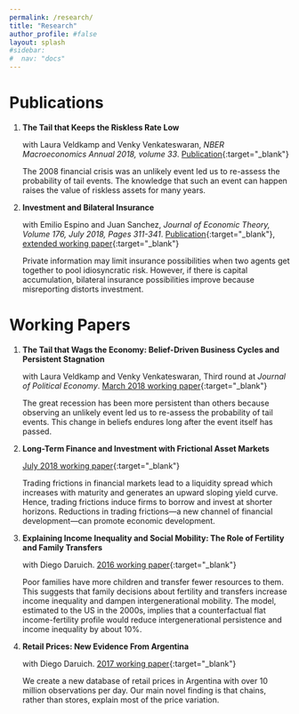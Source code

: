 ```yaml
---
permalink: /research/
title: "Research"
author_profile: #false
layout: splash
#sidebar:
#  nav: "docs"
---
```



# Publications
1. **The Tail that Keeps the Riskless Rate Low**
 
    with Laura Veldkamp and Venky Venkateswaran, *NBER Macroeconomics Annual 2018, volume 33*. [Publication](http://www.nber.org/chapters/c14073){:target="_blank"}
 
    The 2008 financial crisis was an unlikely event led us to re-assess the probability of tail events. The knowledge that such an event can happen raises the value of riskless assets for many years.


2. **Investment and Bilateral Insurance**
 
    with Emilio Espino and Juan Sanchez, *Journal of Economic Theory, Volume 176, July 2018, Pages 311-341*. [Publication](https://www.sciencedirect.com/science/article/pii/S002205311830098X){:target="_blank"}, [extended working paper](https://www.dropbox.com/s/fq4v5ykkip743qw/EKS.pdf){:target="_blank"}
 
    Private information may limit insurance possibilities when two agents get together to pool idiosyncratic risk. However, if there is capital accumulation, bilateral insurance possibilities improve because misreporting distorts investment. 


# Working Papers
1. **The Tail that Wags the Economy: Belief-Driven Business Cycles and Persistent Stagnation**
 
    with Laura Veldkamp and Venky Venkateswaran, Third round at *Journal of Political Economy*. [March 2018 working paper](https://www.dropbox.com/s/d2l00ql64ptkgwv/KVV.pdf){:target="_blank"}

    The great recession has been more persistent than others because observing an unlikely event led us to re-assess the probability of tail events. This change in beliefs endures long after the event itself has passed.


2. **Long-Term Finance and Investment with Frictional Asset Markets**

    [July 2018 working paper](https://www.dropbox.com/s/tr3c7ovmdzzy174/KOZLOWSKI_JMP.pdf){:target="_blank"}

    Trading frictions in financial markets lead to a liquidity spread which increases with maturity and generates an upward sloping yield curve. Hence, trading frictions induce firms to borrow and invest at shorter horizons. Reductions in trading frictions—a new channel of financial development—can promote economic development.


3. **Explaining Income Inequality and Social Mobility: The Role of Fertility and Family Transfers**

    with Diego Daruich. [2016 working paper](https://www.dropbox.com/s/ma7r65mc10w15ip/DK.pdf){:target="_blank"}

    Poor families have more children and transfer fewer resources to them. This suggests that family decisions about fertility and transfers increase income inequality and dampen intergenerational mobility. The model, estimated to the US in the 2000s, implies that a counterfactual flat income-fertility profile would reduce intergenerational persistence and income inequality by about 10%. 
 
4. **Retail Prices: New Evidence From Argentina**

    with Diego Daruich. [2017 working paper](https://www.dropbox.com/s/nbgs7i4yivpbeoq/DK_prices.pdf){:target="_blank"}

    We create a new database of retail prices in Argentina with over 10 million observations per day. Our main novel finding is that chains, rather than stores, explain most of the price variation.